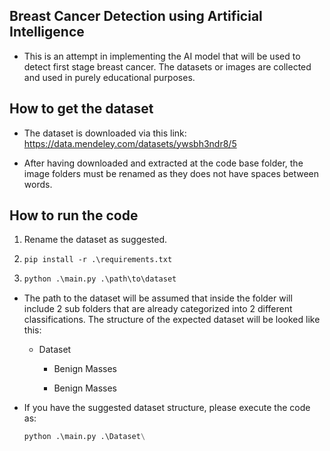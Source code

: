 ## Breast Cancer Detection using Artificial Intelligence

- This is an attempt in implementing the AI model that will be used to detect first stage breast cancer. The datasets or images are collected and used in purely educational purposes. 

## How to get the dataset

- The dataset is downloaded via this link: https://data.mendeley.com/datasets/ywsbh3ndr8/5

- After having downloaded and extracted at the code base folder, the image folders must be renamed as they does not have spaces between words.

## How to run the code

1. Rename the dataset as suggested.

2. ```
   pip install -r .\requirements.txt
   ```

3. ```python
   python .\main.py .\path\to\dataset
   ```
- The path to the dataset will be assumed that inside the folder will include 2 sub folders that are already categorized into 2 different classifications. The structure of the expected dataset will be looked like this:
  
  - Dataset
    
    - Benign Masses
    
    - Benign Masses

- If you have the suggested dataset structure, please execute the code as:
  
  ```python
  python .\main.py .\Dataset\
  ```
